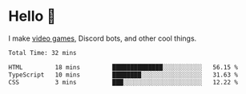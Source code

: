<div align="left">
  <h1>Hello 👋</h1>

  <p>I make <a href="https://devbeef.com">video games</a>, Discord bots, and other cool things.</p>
</div>

<!--START_SECTION:waka-->

```txt
Total Time: 32 mins

HTML         18 mins         ██████████████░░░░░░░░░░░   56.15 %
TypeScript   10 mins         ████████░░░░░░░░░░░░░░░░░   31.63 %
CSS          3 mins          ███░░░░░░░░░░░░░░░░░░░░░░   12.22 %
```

<!--END_SECTION:waka-->

